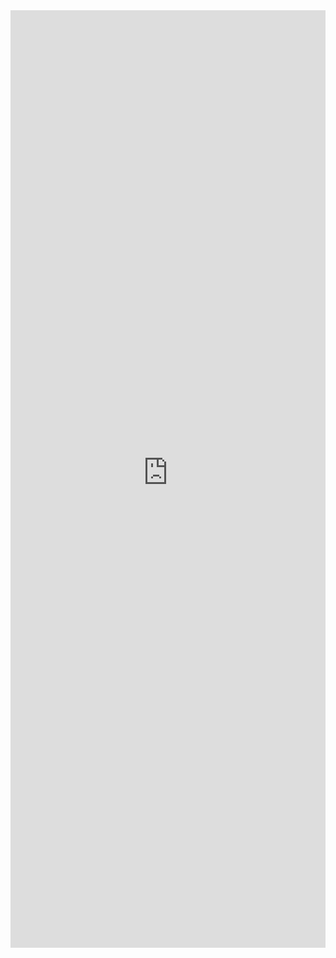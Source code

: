 <iframe title='DetailsList Custom Item Rows Example' src='https://fabricweb.z5.web.core.windows.net/pr-deploy-site/refs/pull/9333/merge/fabric-website-resources/dist/index.html#/examples/detailslist/customitemrows?docsExample=true' frameborder='no' width='100%' height='1500'>